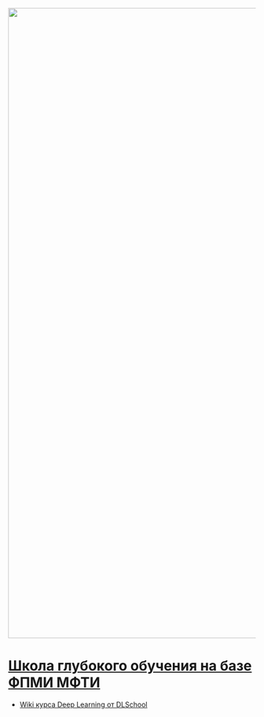 <p align="center">
 <img src="https://raw.githubusercontent.com/DLSchool/deep-learning-school/fall_2021_part1/_static/logo_readme.png" width=1280>
</p>

# [Школа глубокого обучения на базе ФПМИ МФТИ](https://github.com/a1ip/dl-2022)

* [Wiki курса Deep Learning от DLSchool](https://github.com/DLSchool/deep-learning-school/wiki/)
